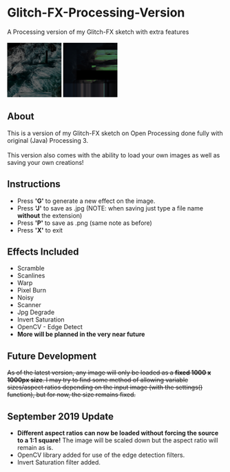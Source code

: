 # Glitch-FX-Processing-Version
A Processing version of my Glitch-FX sketch with extra features
<br><br>
<img src="test_1.jpg" width="25%" height="25%"> <img src="test_2.jpg" width="25%" height="25%">

<h2>About</h2>
<p>
  This is a version of my Glitch-FX sketch on Open Processing done fully with original (Java) Processing 3.
  <br><br>
  This version also comes with the ability to load your own images as well as saving your own creations!
</p>
<h2>Instructions</h2>
<ul>
  <li>Press <b>'G'</b> to generate a new effect on the image.</li>
  <li>Press <b>'J'</b> to save as .jpg (NOTE: when saving just type a file name <b>without</b> the extension)</li>
  <li>Press <b>'P'</b> to save as .png (same note as before)</li>
  <li>Press <b>'X'</b> to exit</li>
</ul>
<h2>Effects Included</h2>
<ul>
  <li>Scramble</li>
  <li>Scanlines</li>
  <li>Warp</li>
  <li>Pixel Burn</li>
  <li>Noisy</li>
  <li>Scanner</li>
  <li>Jpg Degrade</li>
  <li>Invert Saturation</li>
  <li>OpenCV - Edge Detect</li>
  <li><b>More will be planned in the very near future</b></li>
</ul>
<h2>Future Development</h2>
<p><strike>As of the latest version, any image will only be loaded as a <b>fixed 1000 x 1000px size</b>. I may try to find some method of allowing variable sizes/aspect ratios depending on the input image (with the settings() function), but for now, the size remains fixed.</strike>
</p>
<h2>September 2019 Update</h2>
<ul>
<li><b>Different aspect ratios can now be loaded without forcing the source to a 1:1 square!</b> The image will be scaled down but the aspect ratio will remain as is.</li>
  <li>OpenCV library added for use of the edge detection filters.</li>
  <li>Invert Saturation filter added.</li>
</ul>
